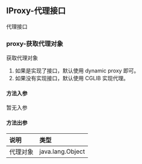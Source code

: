 ## IProxy-代理接口

代理接口

### proxy-获取代理对象

获取代理对象
1. 如果是实现了接口，默认使用 dynamic proxy 即可。
2. 如果没有实现接口，默认使用 CGLIB 实现代理。

#### 方法入参

暂无入参

#### 方法出参

| 说明 | 类型 |
|:---|:---|
| 代理对象 | java.lang.Object |




